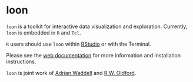 # loon

`loon` is a toolkit for interactive data visualization and
exploration. Currently, `loon` is embedded in `R` and `Tcl`.

`R` users should use `loon` within [RStudio](https://www.rstudio.com/)
or with the Terminal.

Please see the [web documentation](http://waddella.github.io/loon/)
for more information and installation instructions.

`loon` is joint work of [Adrian Waddell](http://adrian.waddell.ch) and
[R.W. Oldford](http://www.math.uwaterloo.ca/~rwoldfor/).
